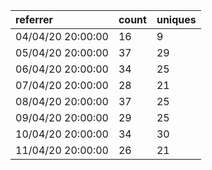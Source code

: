 | referrer          | count | uniques |
| :---------------- | :---- | :------ |
| 04/04/20 20:00:00 | 16    | 9       |
| 05/04/20 20:00:00 | 37    | 29      |
| 06/04/20 20:00:00 | 34    | 25      |
| 07/04/20 20:00:00 | 28    | 21      |
| 08/04/20 20:00:00 | 37    | 25      |
| 09/04/20 20:00:00 | 29    | 25      |
| 10/04/20 20:00:00 | 34    | 30      |
| 11/04/20 20:00:00 | 26    | 21      |